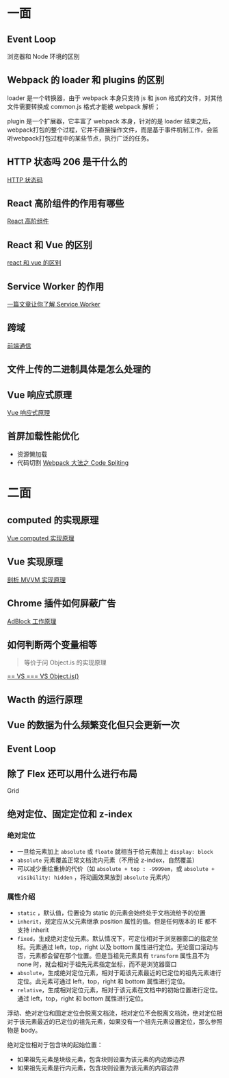 # 一面

## Event Loop

浏览器和 Node 环境的区别



## Webpack 的 loader 和 plugins 的区别

loader 是一个转换器，由于 webpack 本身只支持 js 和 json 格式的文件，对其他文件需要转换成 common.js 格式才能被 webpack 解析；

plugin 是一个扩展器，它丰富了 webpack 本身，针对的是 loader 结束之后，webpack打包的整个过程，它并不直接操作文件，而是基于事件机制工作，会监听webpack打包过程中的某些节点，执行广泛的任务。



## HTTP 状态吗 206 是干什么的

[HTTP 状态码](https://github.com/LaamGinghong/FE-Interview-questions/blob/master/HTTP/HTTP%20%E7%8A%B6%E6%80%81%E7%A0%81.md)



## React 高阶组件的作用有哪些

[React 高阶组件](https://zh-hans.reactjs.org/docs/higher-order-components.html)



## React 和 Vue 的区别

[react 和 vue 的区别](https://juejin.im/post/5b8b56e3f265da434c1f5f76)



## Service Worker 的作用

[一篇文章让你了解 Service Worker](https://juejin.im/entry/58b6e6eaac502e006cfa2988)



## 跨域

[前端通信](https://github.com/LaamGinghong/FE-Interview-questions/blob/master/%E9%80%9A%E4%BF%A1/%E5%89%8D%E7%AB%AF%E9%80%9A%E4%BF%A1.md)



## 文件上传的二进制具体是怎么处理的



## Vue 响应式原理

[Vue 响应式原理](https://cn.vuejs.org/v2/guide/reactivity.html)



## 首屏加载性能优化

*   资源懒加载
*   代码切割 [Webpack 大法之 Code Spliting](https://zhuanlan.zhihu.com/p/26710831)



# 二面

## computed 的实现原理

[Vue computed 实现原理](https://juejin.im/post/5afbfce56fb9a07ac0226f21)



## Vue 实现原理

[剖析 MVVM 实现原理](https://github.com/DMQ/mvvm)



## Chrome 插件如何屏蔽广告

[AdBlock 工作原理](https://blog.csdn.net/cteng/article/details/42681299)



## 如何判断两个变量相等

>   等价于问 Object.is 的实现原理

[== VS === VS Object.is()](https://github.com/LaamGinghong/FE-Interview-questions/blob/master/JS/%3D%3D%20vs%20%3D%3D%3D%20vs%20Object.is().md)



## Wacth 的运行原理



## Vue 的数据为什么频繁变化但只会更新一次



## Event Loop



## 除了 Flex 还可以用什么进行布局

Grid



## 绝对定位、固定定位和 z-index

### 绝对定位

*   一旦给元素加上 `absolute` 或 `floate` 就相当于给元素加上 `display: block`
*   `absolute` 元素覆盖正常文档流内元素（不用设 z-index，自然覆盖）
*   可以减少重绘重排的代价（如 `absolute + top : -9999em`，或 `absolute + visibility: hidden` ，将动画效果放到 `absolute` 元素内）

### 属性介绍

*   `static` ，默认值，位置设为 static 的元素会始终处于文档流给予的位置
*   `inherit`，规定应从父元素继承 position 属性的值。但是任何版本的 IE 都不支持 inherit
*   `fixed`，生成绝对定位元素。默认情况下，可定位相对于浏览器窗口的指定坐标。元素通过 left，top，right 以及 bottom 属性进行定位。无论窗口滚动与否，元素都会留在那个位置。但是当祖先元素具有 `transform` 属性且不为 none 时，就会相对于祖先元素指定坐标，而不是浏览器窗口
*   `absolute`，生成绝对定位元素，相对于距该元素最近的已定位的祖先元素进行定位。此元素可通过 left，top，right 和 bottom 属性进行定位。
*   `relative`，生成相对定位元素，相对于该元素在文档中的初始位置进行定位。通过 left，top，right 和 bottom 属性进行定位。

浮动、绝对定位和固定定位会脱离文档流，相对定位不会脱离文档流，绝对定位相对于该元素最近的已定位的祖先元素，如果没有一个祖先元素设置定位，那么参照物是 body。

绝对定位相对于包含块的起始位置：

*   如果祖先元素是块级元素，包含块则设置为该元素的内边距边界
*   如果祖先元素是行内元素，包含块则设置为该元素的内容边界